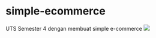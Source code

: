 # simple-ecommerce
UTS Semester 4 dengan membuat simple e-commerce
![]([https://github.com/Your_Repository_Name/Your_GIF_Name.gif](https://github.com/abiamarulloh/simple-ecommerce/blob/master/assets/video/Android%20Emulator%20-%20Pixel_XL_API_30_5554%202022-05-25%2012-19-42.gif))
